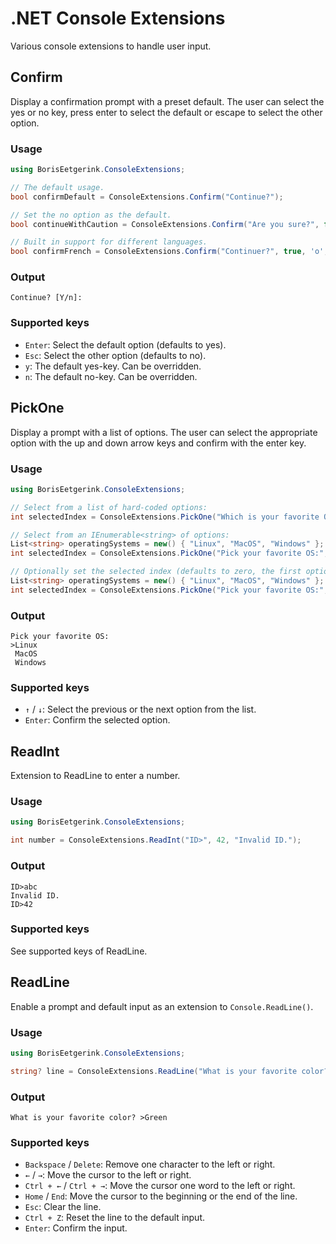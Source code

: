 # .NET Console Extensions

Various console extensions to handle user input.

## Confirm

Display a confirmation prompt with a preset default. The user can select the yes or no key,
press enter to select the default or escape to select the other option.

### Usage

```csharp
using BorisEetgerink.ConsoleExtensions;

// The default usage.
bool confirmDefault = ConsoleExtensions.Confirm("Continue?");

// Set the no option as the default.
bool continueWithCaution = ConsoleExtensions.Confirm("Are you sure?", false);

// Built in support for different languages.
bool confirmFrench = ConsoleExtensions.Confirm("Continuer?", true, 'o', 'n');
```

### Output

```
Continue? [Y/n]:
```

### Supported keys

* `Enter`: Select the default option (defaults to yes).
* `Esc`: Select the other option (defaults to no).
* `y`: The default yes-key. Can be overridden.
* `n`: The default no-key. Can be overridden.

## PickOne

Display a prompt with a list of options. The user can select the appropriate option with the up and down arrow keys and
confirm with the enter key.

### Usage

```csharp
using BorisEetgerink.ConsoleExtensions;

// Select from a list of hard-coded options:
int selectedIndex = ConsoleExtensions.PickOne("Which is your favorite OS?", "Linux", "MacOS", "Windows");

// Select from an IEnumerable<string> of options:
List<string> operatingSystems = new() { "Linux", "MacOS", "Windows" };
int selectedIndex = ConsoleExtensions.PickOne("Pick your favorite OS:", operatingSystems);

// Optionally set the selected index (defaults to zero, the first option):
List<string> operatingSystems = new() { "Linux", "MacOS", "Windows" };
int selectedIndex = ConsoleExtensions.PickOne("Pick your favorite OS:", 2, operatingSystems);
```

### Output

```
Pick your favorite OS:
>Linux
 MacOS
 Windows
```

### Supported keys

* `↑` / `↓`: Select the previous or the next option from the list.
* `Enter`: Confirm the selected option.

## ReadInt

Extension to ReadLine to enter a number.

### Usage

```csharp
using BorisEetgerink.ConsoleExtensions;

int number = ConsoleExtensions.ReadInt("ID>", 42, "Invalid ID.");
```

### Output

```
ID>abc
Invalid ID.
ID>42
```

### Supported keys

See supported keys of ReadLine.

## ReadLine

Enable a prompt and default input as an extension to `Console.ReadLine()`.

### Usage

```csharp
using BorisEetgerink.ConsoleExtensions;

string? line = ConsoleExtensions.ReadLine("What is your favorite color? >", "Green");
```

### Output

```
What is your favorite color? >Green
```

### Supported keys

* `Backspace` / `Delete`: Remove one character to the left or right.
* `←` / `→`: Move the cursor to the left or right.
* `Ctrl + ←` / `Ctrl + →`: Move the cursor one word to the left or right.
* `Home` / `End`: Move the cursor to the beginning or the end of the line.
* `Esc`: Clear the line.
* `Ctrl + Z`: Reset the line to the default input.
* `Enter`: Confirm the input.
